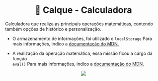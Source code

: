 <h1 align="center">
  🔢 Calque - Calculadora
</h1>

Calculadora que realiza as principais operações matemáticas, contendo também opções de histórico e personalização.

- O armazenamento de informações, foi utilizado o <code>localStorage</code>
Para mais informações, indico a [documentação do MDN.](https://developer.mozilla.org/pt-BR/docs/Web/API/Window/Window.localStorage)

- A realização da operação matemática, essa missão ficou a cargo da função  
<code>eval()</code>
Para mais informações, indico a [documentação do MDN.](https://developer.mozilla.org/pt-BR/docs/Web/JavaScript/Reference/Global_Objects/eval)

<p align="center">
  <img src="https://user-images.githubusercontent.com/53228013/83339574-b351af80-a2a5-11ea-9214-bb75a5272f4a.png">
</p>
